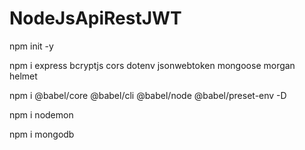 # NodeJsApiRestJWT

npm init -y

npm i express bcryptjs cors dotenv jsonwebtoken mongoose morgan helmet

npm i @babel/core @babel/cli @babel/node @babel/preset-env -D

npm i nodemon

npm i mongodb
